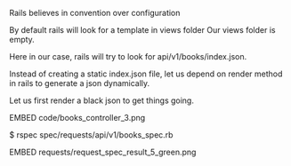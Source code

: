 
Rails believes in convention over configuration

By default rails will look for a template in views folder
Our views folder is empty.

Here in our case, rails will try to look for api/v1/books/index.json.

Instead of creating a static index.json file, let us depend on render method in rails to generate a json dynamically.

Let us first render a black json to get things going.

EMBED code/books_controller_3.png

$ rspec spec/requests/api/v1/books_spec.rb

EMBED requests/request_spec_result_5_green.png